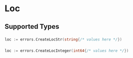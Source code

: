 # Loc


## Supported Types

### 

```go
loc := errors.CreateLocStr(string{/* values here */})
```

### 

```go
loc := errors.CreateLocInteger(int64{/* values here */})
```


